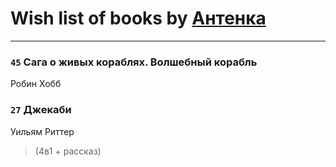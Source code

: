 # Wish list of books by [Антенка](https://plus.google.com/u/0/118158645037334943900/)
---

### `45` Сага о живых кораблях. Волшебный корабль
Робин Хобб

### `27` Джекаби
Уильям Риттер
> (4в1 + рассказ)

